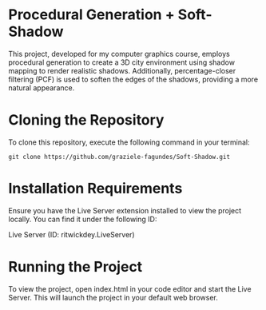 # Procedural Generation + Soft-Shadow

This project, developed for my computer graphics course, employs procedural generation to create a 3D city environment using shadow mapping to render realistic shadows. Additionally, percentage-closer filtering (PCF) is used to soften the edges of the shadows, providing a more natural appearance. 

# Cloning the Repository
To clone this repository, execute the following command in your terminal:
```
git clone https://github.com/graziele-fagundes/Soft-Shadow.git
```

# Installation Requirements
Ensure you have the Live Server extension installed to view the project locally. You can find it under the following ID:

Live Server (ID: ritwickdey.LiveServer)

# Running the Project
To view the project, open index.html in your code editor and start the Live Server. This will launch the project in your default web browser.
